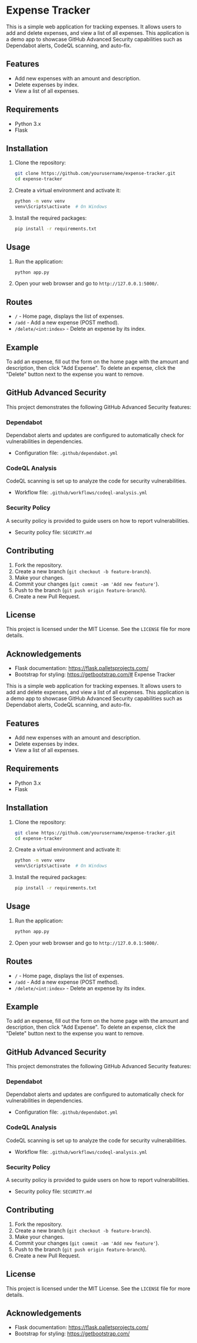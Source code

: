 # Expense Tracker

This is a simple web application for tracking expenses. It allows users to add and delete expenses, and view a list of all expenses. This application is a demo app to showcase GitHub Advanced Security capabilities such as Dependabot alerts, CodeQL scanning, and auto-fix.

## Features

- Add new expenses with an amount and description.
- Delete expenses by index.
- View a list of all expenses.

## Requirements

- Python 3.x
- Flask

## Installation

1. Clone the repository:
    ```sh
    git clone https://github.com/yourusername/expense-tracker.git
    cd expense-tracker
    ```

2. Create a virtual environment and activate it:
    ```sh
    python -m venv venv
    venv\Scripts\activate  # On Windows
    ```

3. Install the required packages:
    ```sh
    pip install -r requirements.txt
    ```

## Usage

1. Run the application:
    ```sh
    python app.py
    ```

2. Open your web browser and go to `http://127.0.0.1:5000/`.

## Routes

- `/` - Home page, displays the list of expenses.
- `/add` - Add a new expense (POST method).
- `/delete/<int:index>` - Delete an expense by its index.

## Example

To add an expense, fill out the form on the home page with the amount and description, then click "Add Expense". To delete an expense, click the "Delete" button next to the expense you want to remove.

## GitHub Advanced Security

This project demonstrates the following GitHub Advanced Security features:

### Dependabot

Dependabot alerts and updates are configured to automatically check for vulnerabilities in dependencies.

- Configuration file: `.github/dependabot.yml`

### CodeQL Analysis

CodeQL scanning is set up to analyze the code for security vulnerabilities.

- Workflow file: `.github/workflows/codeql-analysis.yml`

### Security Policy

A security policy is provided to guide users on how to report vulnerabilities.

- Security policy file: `SECURITY.md`

## Contributing

1. Fork the repository.
2. Create a new branch (`git checkout -b feature-branch`).
3. Make your changes.
4. Commit your changes (`git commit -am 'Add new feature'`).
5. Push to the branch (`git push origin feature-branch`).
6. Create a new Pull Request.

## License

This project is licensed under the MIT License. See the `LICENSE` file for more details.

## Acknowledgements

- Flask documentation: https://flask.palletsprojects.com/
- Bootstrap for styling: https://getbootstrap.com/# Expense Tracker

This is a simple web application for tracking expenses. It allows users to add and delete expenses, and view a list of all expenses. This application is a demo app to showcase GitHub Advanced Security capabilities such as Dependabot alerts, CodeQL scanning, and auto-fix.

## Features

- Add new expenses with an amount and description.
- Delete expenses by index.
- View a list of all expenses.

## Requirements

- Python 3.x
- Flask

## Installation

1. Clone the repository:
    ```sh
    git clone https://github.com/yourusername/expense-tracker.git
    cd expense-tracker
    ```

2. Create a virtual environment and activate it:
    ```sh
    python -m venv venv
    venv\Scripts\activate  # On Windows
    ```

3. Install the required packages:
    ```sh
    pip install -r requirements.txt
    ```

## Usage

1. Run the application:
    ```sh
    python app.py
    ```

2. Open your web browser and go to `http://127.0.0.1:5000/`.

## Routes

- `/` - Home page, displays the list of expenses.
- `/add` - Add a new expense (POST method).
- `/delete/<int:index>` - Delete an expense by its index.

## Example

To add an expense, fill out the form on the home page with the amount and description, then click "Add Expense". To delete an expense, click the "Delete" button next to the expense you want to remove.

## GitHub Advanced Security

This project demonstrates the following GitHub Advanced Security features:

### Dependabot

Dependabot alerts and updates are configured to automatically check for vulnerabilities in dependencies.

- Configuration file: `.github/dependabot.yml`

### CodeQL Analysis

CodeQL scanning is set up to analyze the code for security vulnerabilities.

- Workflow file: `.github/workflows/codeql-analysis.yml`

### Security Policy

A security policy is provided to guide users on how to report vulnerabilities.

- Security policy file: `SECURITY.md`

## Contributing

1. Fork the repository.
2. Create a new branch (`git checkout -b feature-branch`).
3. Make your changes.
4. Commit your changes (`git commit -am 'Add new feature'`).
5. Push to the branch (`git push origin feature-branch`).
6. Create a new Pull Request.

## License

This project is licensed under the MIT License. See the `LICENSE` file for more details.

## Acknowledgements

- Flask documentation: https://flask.palletsprojects.com/
- Bootstrap for styling: https://getbootstrap.com/